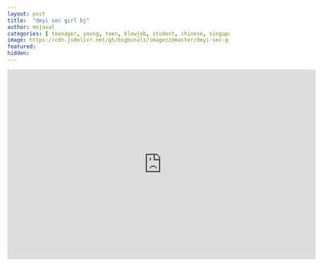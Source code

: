 ```yaml
---
layout: post
title:  "deyi sec girl bj"
author: mojaval
categories: [ teenager, young, teen, blowjob, student, chinese, singapore ]
image: https://cdn.jsdelivr.net/gh/bigbunals/imagezz@master/deyi-sec-girl-bj___8fd9cd6c8c4758b27b525b876e51652b52f551c2.mp4.jpg
featured: 
hidden: 
---
```


<iframe src="https://openload.co/embed/0ApE-fozfek/deyi-sec-girl-bj___8fd9cd6c8c4758b27b525b876e51652b52f551c2.mp4" scrolling="no" frameborder="0" width="700" height="430" allowfullscreen="true" webkitallowfullscreen="true" mozallowfullscreen="true"></iframe>
